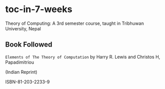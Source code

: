 toc-in-7-weeks
==============

Theory of Computing: A 3rd semester course, taught in Tribhuwan University, Nepal


Book Followed
----

`Elements of The Theory of Computation` by Harry R. Lewis and Christos H, Papadimitriou  

(Indian Reprint)

ISBN-81-203-2233-9
